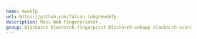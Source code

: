 ```yaml
---
name: mwebfp
url: https://github.com/falcon-lnhg/mwebfp
description: Mass Web Fingerprinter.
group: blackarch blackarch-fingerprint blackarch-webapp blackarch-scanner
---
```

